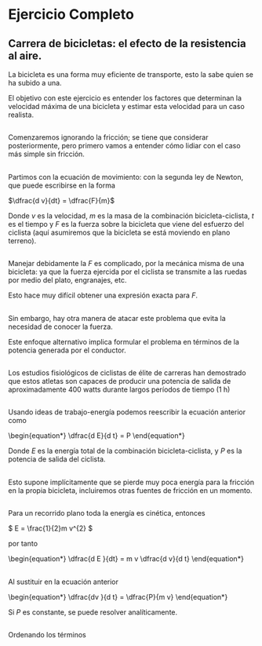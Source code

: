 
# Ejercicio Completo

## Carrera de bicicletas: el efecto de la resistencia al aire.

La bicicleta es una forma muy eficiente de transporte, esto la sabe quien se ha subido a una.

El objetivo con este ejercicio es entender los factores que determinan la velocidad máxima de una bicicleta y estimar esta velocidad para un caso realista. 

##
Comenzaremos ignorando la fricción; se tiene que considerar posteriormente, pero primero vamos a entender cómo lidiar con el caso más simple sin fricción.

##
Partimos con la ecuación de movimiento: con la segunda ley de Newton, que puede escribirse en la forma

$\dfrac{d v}{dt} = \dfrac{F}{m}$


Donde $v$ es la velocidad, $m$ es la masa de la combinación bicicleta-ciclista, $t$ es el tiempo y $F$ es la fuerza sobre la bicicleta que viene del esfuerzo del ciclista (aquí asumiremos que la bicicleta se está moviendo en plano terreno).

##
Manejar debidamente la $F$ es complicado, por la mecánica misma de una bicicleta: ya que la fuerza ejercida por el ciclista se transmite a las ruedas por medio del plato, engranajes, etc.

Esto hace muy difícil obtener una expresión exacta para $F$.

##
Sin embargo, hay otra manera de atacar este problema que evita la necesidad de conocer la fuerza.

Este enfoque alternativo implica formular el problema en términos de la potencia generada por el conductor. 

##
Los estudios fisiológicos de ciclistas de élite de carreras han demostrado que estos atletas son capaces de producir una potencia de salida de aproximadamente 400 watts durante largos períodos de tiempo (1 h)

##
Usando ideas de trabajo-energía podemos reescribir la ecuación anterior como

\begin{equation*}
\dfrac{d E}{d t} = P
\end{equation*}

Donde $E$ es la energía total de la combinación bicicleta-ciclista, y $P$ es la potencia de salida del ciclista.

##
Esto supone implícitamente que se pierde muy poca energía para la fricción en la propia bicicleta, incluiremos otras fuentes de fricción en un momento.

##
Para un recorrido plano toda la energía es cinética, entonces 

$ E = \frac{1}{2}m v^{2} $

por tanto

\begin{equation*}
\dfrac{d E }{dt} = m v \dfrac{d v}{d t}
\end{equation*}

##
Al sustituir en la ecuación anterior

\begin{equation*}
\dfrac{dv }{d t} = \dfrac{P}{m v}
\end{equation*}

Si $P$ es constante, se puede resolver analíticamente.

##
Ordenando los términos


